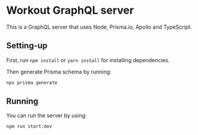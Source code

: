 # Workout GraphQL server
This is a GraphQL server that uses Node, Prisma.io, Apollo and TypeScript.

## Setting-up
First, run `npm install` or `yarn install` for installing dependencies.

Then generate Prisma schema by running:
```sh
npx prisma generate
```

## Running
You can run the server by using:
```sh
npm run start:dev
```